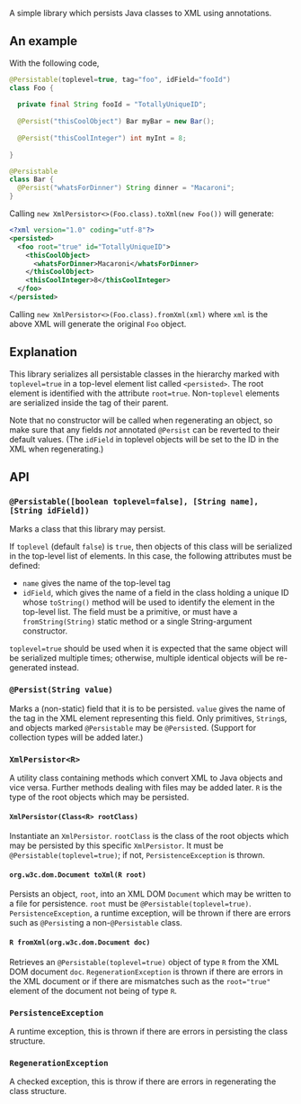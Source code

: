 A simple library which persists Java classes to XML using annotations.

## An example

With the following code,
```java
@Persistable(toplevel=true, tag="foo", idField="fooId")
class Foo {
  
  private final String fooId = "TotallyUniqueID";
  
  @Persist("thisCoolObject") Bar myBar = new Bar();
  
  @Persist("thisCoolInteger") int myInt = 8;
  
}

@Persistable
class Bar {
  @Persist("whatsForDinner") String dinner = "Macaroni";
}
```

Calling `new XmlPersistor<>(Foo.class).toXml(new Foo())` will generate:

```xml
<?xml version="1.0" coding="utf-8"?>
<persisted>
  <foo root="true" id="TotallyUniqueID">
    <thisCoolObject>
      <whatsForDinner>Macaroni</whatsForDinner>
    </thisCoolObject>
    <thisCoolInteger>8</thisCoolInteger>
  </foo>
</persisted>
```

Calling `new XmlPersistor<>(Foo.class).fromXml(xml)` where `xml` is the above XML will
generate the original `Foo` object.

## Explanation

This library serializes all persistable classes in the hierarchy marked with `toplevel=true`
in a top-level element list called `<persisted>`. The root element is identified with the
attribute `root=true`. Non-`toplevel` elements are serialized inside the tag of their parent.

Note that no constructor will be called when regenerating an object, so make sure that any
fields *not* annotated `@Persist` can be reverted to their default values. (The `idField` in
toplevel objects will be set to the ID in the XML when regenerating.)

## API

### `@Persistable([boolean toplevel=false], [String name], [String idField])`

Marks a class that this library may persist.

If `toplevel` (default `false`) is `true`, then objects of this class will be serialized in the
top-level list of elements. In this case, the following attributes must be defined:

* `name` gives the name of the top-level tag
* `idField`, which gives the name of a field in the class holding a unique ID whose `toString()`
  method will be used to identify the element in the top-level list. The field must be a
  primitive, or must have a `fromString(String)` static method or a single String-argument
  constructor.

`toplevel=true` should be used when it is expected that the same object will be serialized
multiple times; otherwise, multiple identical objects will be re-generated instead.

### `@Persist(String value)`

Marks a (non-static) field that it is to be persisted. `value` gives the name of the tag in
the XML element representing this field. Only primitives, `String`s, and objects marked
`@Persistable` may be `@Persist`ed. (Support for collection types will be added later.)

### `XmlPersistor<R>`

A utility class containing methods which convert XML to Java objects and vice versa. Further
methods dealing with files may be added later. `R` is the type of the root objects which may
be persisted.

#### `XmlPersistor(Class<R> rootClass)`

Instantiate an `XmlPersistor`. `rootClass` is the class of the root objects which may be
persisted by this specific `XmlPersistor`. It must be `@Persistable(toplevel=true)`; if
not, `PersistenceException` is thrown.

#### `org.w3c.dom.Document toXml(R root)`

Persists an object, `root`, into an XML DOM `Document` which may be written to a file for
persistence. `root` must be `@Persistable(toplevel=true)`. `PersistenceException`, a
runtime exception, will be thrown if there are errors such as `@Persist`ing a
non-`@Persistable` class.

#### `R fromXml(org.w3c.dom.Document doc)`

Retrieves an `@Persistable(toplevel=true)` object of type `R` from the XML DOM document
`doc`. `RegenerationException` is thrown if there are errors in the XML document or if there
are mismatches such as the `root="true"` element of the document not being of type `R`.

### `PersistenceException`

A runtime exception, this is thrown if there are errors in persisting the class structure.

### `RegenerationException`

A checked exception, this is throw if there are errors in regenerating the class structure.
